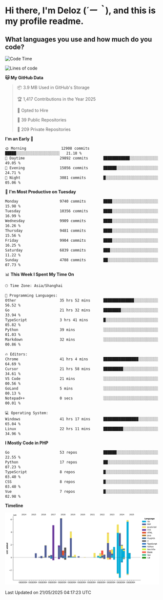 # **Hi there, I'm Deloz (*´ー｀*), and this is my profile readme.**

## **What languages you use and how much do you code?**

<!--START_SECTION:waka-->
![Code Time](http://img.shields.io/badge/Code%20Time-6%2C424%20hrs%204%20mins-blue)

![Lines of code](https://img.shields.io/badge/From%20Hello%20World%20I%27ve%20Written-54.4%20million%20lines%20of%20code-blue)

**🐱 My GitHub Data** 

> 📦 3.9 MB Used in GitHub's Storage 
 > 
> 🏆 1,417 Contributions in the Year 2025
 > 
> 💼 Opted to Hire
 > 
> 📜 39 Public Repositories 
 > 
> 🔑 209 Private Repositories 
 > 
**I'm an Early 🐤** 

```text
🌞 Morning                12908 commits       █████░░░░░░░░░░░░░░░░░░░░   21.18 % 
🌆 Daytime                29892 commits       ████████████░░░░░░░░░░░░░   49.05 % 
🌃 Evening                15056 commits       ██████░░░░░░░░░░░░░░░░░░░   24.71 % 
🌙 Night                  3081 commits        █░░░░░░░░░░░░░░░░░░░░░░░░   05.06 % 
```
📅 **I'm Most Productive on Tuesday** 

```text
Monday                   9740 commits        ████░░░░░░░░░░░░░░░░░░░░░   15.98 % 
Tuesday                  10356 commits       ████░░░░░░░░░░░░░░░░░░░░░   16.99 % 
Wednesday                9909 commits        ████░░░░░░░░░░░░░░░░░░░░░   16.26 % 
Thursday                 9481 commits        ████░░░░░░░░░░░░░░░░░░░░░   15.56 % 
Friday                   9904 commits        ████░░░░░░░░░░░░░░░░░░░░░   16.25 % 
Saturday                 6839 commits        ███░░░░░░░░░░░░░░░░░░░░░░   11.22 % 
Sunday                   4708 commits        ██░░░░░░░░░░░░░░░░░░░░░░░   07.73 % 
```


📊 **This Week I Spent My Time On** 

```text
🕑︎ Time Zone: Asia/Shanghai

💬 Programming Languages: 
Other                    35 hrs 52 mins      ██████████████░░░░░░░░░░░   56.52 % 
Go                       21 hrs 32 mins      ████████░░░░░░░░░░░░░░░░░   33.94 % 
TypeScript               3 hrs 41 mins       █░░░░░░░░░░░░░░░░░░░░░░░░   05.82 % 
Python                   39 mins             ░░░░░░░░░░░░░░░░░░░░░░░░░   01.03 % 
Markdown                 32 mins             ░░░░░░░░░░░░░░░░░░░░░░░░░   00.86 % 

🔥 Editors: 
Chrome                   41 hrs 4 mins       ████████████████░░░░░░░░░   64.69 % 
Cursor                   21 hrs 58 mins      █████████░░░░░░░░░░░░░░░░   34.61 % 
VS Code                  21 mins             ░░░░░░░░░░░░░░░░░░░░░░░░░   00.56 % 
GoLand                   5 mins              ░░░░░░░░░░░░░░░░░░░░░░░░░   00.13 % 
Notepad++                0 secs              ░░░░░░░░░░░░░░░░░░░░░░░░░   00.01 % 

💻 Operating System: 
Windows                  41 hrs 17 mins      ████████████████░░░░░░░░░   65.04 % 
Linux                    22 hrs 11 mins      █████████░░░░░░░░░░░░░░░░   34.96 % 
```

**I Mostly Code in PHP** 

```text
Go                       53 repos            ██████░░░░░░░░░░░░░░░░░░░   22.55 % 
Python                   17 repos            ██░░░░░░░░░░░░░░░░░░░░░░░   07.23 % 
TypeScript               8 repos             █░░░░░░░░░░░░░░░░░░░░░░░░   03.40 % 
CSS                      8 repos             █░░░░░░░░░░░░░░░░░░░░░░░░   03.40 % 
Vue                      7 repos             █░░░░░░░░░░░░░░░░░░░░░░░░   02.98 % 
```



**Timeline**

![Lines of Code chart](https://raw.githubusercontent.com/deloz/deloz/main/assets/bar_graph.png)


 Last Updated on 21/05/2025 04:17:23 UTC
<!--END_SECTION:waka-->
